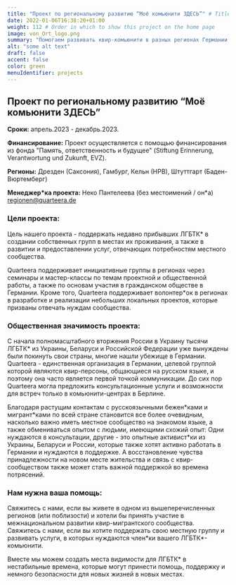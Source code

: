 ```yaml
---
title: "Проект по региональному развитию “Моё комьюнити ЗДЕСЬ”" # Title of your project
date: 2022-01-06T16:38:20+01:00
weight: 112 # Order in which to show this project on the home page
image: von_Ort_logo.png
summary: "Помогаем развивать квир-комьюнити в разных регионах Германии! "
alt: "some alt text"
draft: false
accent: false
color: green
menuIdentifier: projects
---
```


## Проект по региональному развитию “Моё комьюнити ЗДЕСЬ” 

**Сроки:** апрель.2023 - декабрь.2023.

**Финансирование:** Проект осуществляется с помощью финансирования из фонда "Память, ответственность и будущее" (Stiftung Erinnerung, Verantwortung und Zukunft, EVZ).

**Регионы:** Дрезден (Саксония), Гамбург, Кельн (НРВ), Штуттгарт (Баден-Вюртемберг)

**Менеджер*ка проекта:** Неко Пантелеева (без местоимений / он\*а) regionen@quarteera.de

### Цели проекта: 
Цель нашего проекта - поддержать недавно прибывших ЛГБТК* в создании собственных групп в местах их проживания, а также в развитии и предоставлении услуг, отвечающих потребностям местного сообщества.

Quarteera поддерживает инициативные группы в регионах через семинары и мастер-классы по темам проектной и общественной работы, а также по основам участия в гражданском обществе в Германии. Кроме того, Quarteera поддерживает волонтер*ок в регионах в разработке и реализации небольших локальных проектов, которые призваны отвечать нуждам сообщества.
 

### Общественная значимость проекта: 
С начала полномасштабного вторжения России в Украину тысячи ЛГБТК* из Украины, Беларуси и Российской Федерации уже вынуждены были покинуть свои страны, многие нашли убежище в Германии. Quarteera - единственная организация в Германии, целевой группой которой являются квир-персоны, общающиеся на русском языке, и поэтому она часто является первой точкой коммуникации. До сих пор Quarteera могла предложить консультационные услуги и возможности для встреч только в комьюнити-центрах в Берлине.

Благодаря растущим контактам с русскоязычными бежен\*ками и мигрант\*ками по всей стране становится все более очевидным, насколько важно иметь местное сообщество на знакомом языке, а также обмениваться опытом с людьми, имеющими схожий опыт: Одни нуждаются в консультации, другие - это опытные активист\*ки из Украины, Беларуси и России, которые также хотят активно работать в Германии и нуждаются в поддержке. А восстановление чувства принадлежности на новом месте жительства и связь с квир-сообществом также может стать важной поддержкой во времена потрясений.

### Нам нужна ваша помощь:
Свяжитесь с нами, если вы живете в одном из вышеперечисленных регионов (или поблизости) и хотели бы принять участие в межнациональном развитии квир-мигрантского сообщества. Свяжитесь с нами, если вы хотите поддержать свою местную группу и развивать услуги, в которых нуждаются член\*ки вашего ЛГБТК\*-комьюнити.

Вместе мы можем создать места видимости для ЛГБТК\* в нестабильные времена, которые могут принести помощь, поддержку и немного безопасности для новых жизней в новых местах.